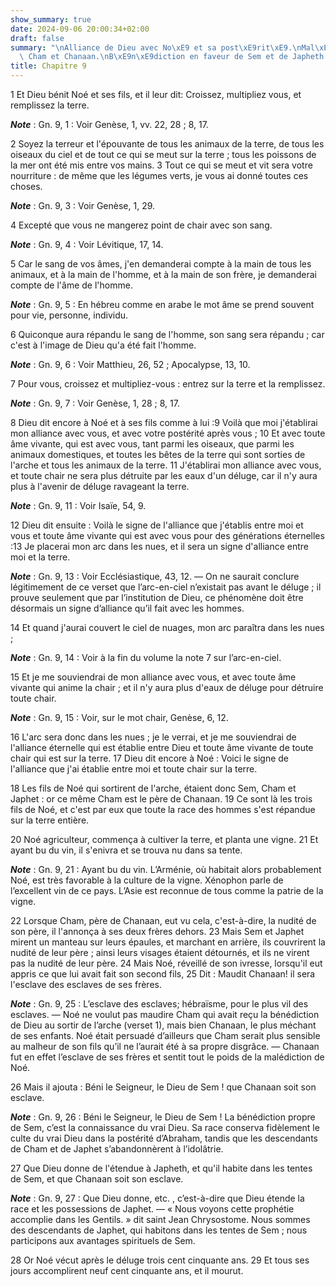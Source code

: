 ```yaml
---
show_summary: true
date: 2024-09-06 20:00:34+02:00
draft: false
summary: "\nAlliance de Dieu avec No\xE9 et sa post\xE9rit\xE9.\nMal\xE9diction contre\
  \ Cham et Chanaan.\nB\xE9n\xE9diction en faveur de Sem et de Japheth.\n"
title: Chapitre 9
---
```





1 Et Dieu bénit Noé et ses fils, et il leur dit: Croissez, multipliez vous, et remplissez la terre.

***Note*** :  Gn. 9, 1 : Voir Genèse, 1, vv. 22, 28 ; 8, 17.

2 Soyez la terreur et l'épouvante de tous les animaux de la terre, de tous les oiseaux du ciel et de tout ce qui se meut sur la terre ; tous les poissons de la mer ont été mis entre vos mains. 3 Tout ce qui se meut et vit sera votre nourriture : de même que les légumes verts, je vous ai donné toutes ces choses.

***Note*** :  Gn. 9, 3 : Voir Genèse, 1, 29.

4 Excepté que vous ne mangerez point de chair avec son sang.

***Note*** :  Gn. 9, 4 : Voir Lévitique, 17, 14.

5 Car le sang de vos âmes, j'en demanderai compte à la main de tous les animaux, et à la main de l'homme, et à la main de son frère, je demanderai compte de l'âme de l'homme.

***Note*** :  Gn. 9, 5 : En hébreu comme en arabe le mot âme se prend souvent pour vie, personne, individu.

6 Quiconque aura répandu le sang de l'homme, son sang sera répandu ; car c'est à l'image de Dieu qu'a été fait l'homme.

***Note*** :  Gn. 9, 6 : Voir Matthieu, 26, 52 ; Apocalypse, 13, 10.

7 Pour vous, croissez et multipliez-vous : entrez sur la terre et la remplissez.

***Note*** :  Gn. 9, 7 : Voir Genèse, 1, 28 ; 8, 17.


8 Dieu dit encore à Noé et à ses fils comme à lui :9 Voilà que moi j'établirai mon alliance avec vous, et avec votre postérité après vous ; 10 Et avec toute âme vivante, qui est avec vous, tant parmi les oiseaux, que parmi les animaux domestiques, et toutes les bêtes de la terre qui sont sorties de l'arche et tous les animaux de la terre. 11 J'établirai mon alliance avec vous, et toute chair ne sera plus détruite par les eaux d'un déluge, car il n'y aura plus à l'avenir de déluge ravageant la terre.

***Note*** :  Gn. 9, 11 : Voir Isaïe, 54, 9.

12 Dieu dit ensuite : Voilà le signe de l'alliance que j'établis entre moi et vous et toute âme vivante qui est avec vous pour des générations éternelles :13 Je placerai mon arc dans les nues, et il sera un signe d'alliance entre moi et la terre.

***Note*** :  Gn. 9, 13 : Voir Ecclésiastique, 43, 12. ― On ne saurait conclure légitimement de ce verset que l’arc-en-ciel n’existait pas avant le déluge ; il prouve seulement que par l’institution de Dieu, ce phénomène doit être désormais un signe d’alliance qu’il fait avec les hommes.

14 Et quand j'aurai couvert le ciel de nuages, mon arc paraîtra dans les nues ;

***Note*** :  Gn. 9, 14 : Voir à la fin du volume la note 7 sur l’arc-en-ciel.

15 Et je me souviendrai de mon alliance avec vous, et avec toute âme vivante qui anime la chair ; et il n'y aura plus d'eaux de déluge pour détruire toute chair.

***Note*** :  Gn. 9, 15 : Voir, sur le mot chair, Genèse, 6, 12.

16 L'arc sera donc dans les nues ; je le verrai, et je me souviendrai de l'alliance éternelle qui est établie entre Dieu et toute âme vivante de toute chair qui est sur la terre. 17 Dieu dit encore à Noé : Voici le signe de l'alliance que j'ai établie entre moi et toute chair sur la terre.


18 Les fils de Noé qui sortirent de l'arche, étaient donc Sem, Cham et Japhet : or ce même Cham est le père de Chanaan. 19 Ce sont là les trois fils de Noé, et c'est par eux que toute la race des hommes s'est répandue sur la terre entière.


20 Noé agriculteur, commença à cultiver la terre, et planta une vigne. 21 Et ayant bu du vin, il s'enivra et se trouva nu dans sa tente.

***Note*** :  Gn. 9, 21 : Ayant bu du vin. L’Arménie, où habitait alors probablement Noé, est très favorable à la culture de la vigne. Xénophon parle de l’excellent vin de ce pays. L’Asie est reconnue de tous comme la patrie de la vigne.

22 Lorsque Cham, père de Chanaan, eut vu cela, c'est-à-dire, la nudité de son père, il l'annonça à ses deux frères dehors. 23 Mais Sem et Japhet mirent un manteau sur leurs épaules, et marchant en arrière, ils couvrirent la nudité de leur père ; ainsi leurs visages étaient détournés, et ils ne virent pas la nudité de leur père. 24 Mais Noé, réveillé de son ivresse, lorsqu'il eut appris ce que lui avait fait son second fils, 25 Dit : Maudit Chanaan! il sera l'esclave des esclaves de ses frères.

***Note*** :  Gn. 9, 25 : L’esclave des esclaves; hébraïsme, pour le plus vil des esclaves. ― Noé ne voulut pas maudire Cham qui avait reçu la bénédiction de Dieu au sortir de l’arche (verset 1), mais bien Chanaan, le plus méchant de ses enfants. Noé était persuadé d’ailleurs que Cham serait plus sensible au malheur de son fils qu’il ne l’aurait été à sa propre disgrâce. ― Chanaan fut en effet l’esclave de ses frères et sentit tout le poids de la malédiction de Noé.


26 Mais il ajouta : Béni le Seigneur, le Dieu de Sem ! que Chanaan soit son esclave.

***Note*** :  Gn. 9, 26 : Béni le Seigneur, le Dieu de Sem ! La bénédiction propre de Sem, c’est la connaissance du vrai Dieu. Sa race conserva fidèlement le culte du vrai Dieu dans la postérité d’Abraham, tandis que les descendants de Cham et de Japhet s’abandonnèrent à l’idolâtrie.

27 Que Dieu donne de l'étendue à Japheth, et qu'il habite dans les tentes de Sem, et que Chanaan soit son esclave.

***Note*** :  Gn. 9, 27 : Que Dieu donne, etc. , c’est-à-dire que Dieu étende la race et les possessions de Japhet. ― « Nous voyons cette prophétie accomplie dans les Gentils. » dit saint Jean Chrysostome. Nous sommes des descendants de Japhet, qui habitons dans les tentes de Sem ; nous participons aux avantages spirituels de Sem.


28 Or Noé vécut après le déluge trois cent cinquante ans. 29 Et tous ses jours accomplirent neuf cent cinquante ans, et il mourut.

